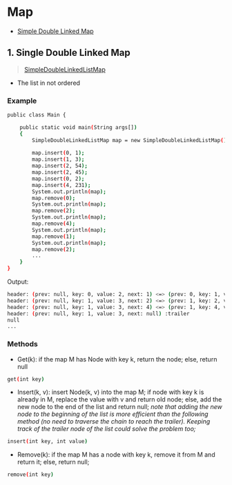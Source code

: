# Map
- [Simple Double Linked Map](#simpledoublelinkedmap)
## 1. Single Double Linked Map
> [SimpleDoubleLinkedListMap](./SimpleDoubleLinkedListMap.java)

- The list in not ordered

### Example

```sh
public class Main {

	public static void main(String args[])
	{
		SimpleDoubleLinkedListMap map = new SimpleDoubleLinkedListMap();
		
		map.insert(0, 1);
		map.insert(1, 3);
		map.insert(2, 54);
		map.insert(2, 45);
		map.insert(0, 2);
		map.insert(4, 231);
		System.out.println(map);
		map.remove(0);
		System.out.println(map);
		map.remove(2);
		System.out.println(map);
		map.remove(4);
		System.out.println(map);
		map.remove(1);
		System.out.println(map);
		map.remove(2);
        ...
	}
}
```

Output:

```sh
header: (prev: null, key: 0, value: 2, next: 1) <=> (prev: 0, key: 1, value: 3, next: 2) <=> (prev: 1, key: 2, value: 45, next: 4) <=> (prev: 2, key: 4, value: 231, next: null) :trailer
header: (prev: null, key: 1, value: 3, next: 2) <=> (prev: 1, key: 2, value: 45, next: 4) <=> (prev: 2, key: 4, value: 231, next: null) :trailer
header: (prev: null, key: 1, value: 3, next: 4) <=> (prev: 1, key: 4, value: 231, next: null) :trailer
header: (prev: null, key: 1, value: 3, next: null) :trailer
null
...
```


### Methods

- Get(k): if the map M has Node with key k, return the node; else, return null
```sh
get(int key)
```
- Insert(k, v): insert Node(k, v) into the map M; if node with key k is already in M, replace the value with v and return old node; else, add the new node to the end of the list and return null; _note that adding the new node to the beginning of the list is more efficient than the following method (no need to traverse the chain to reach the trailer). Keeping track of the trailer node of the list could solve the problem too;_
 ```sh
 insert(int key, int value)
```
- Remove(k): if the map M has a node with key k, remove it from M and return it; else, return null;
 ```sh
 remove(int key)
```
